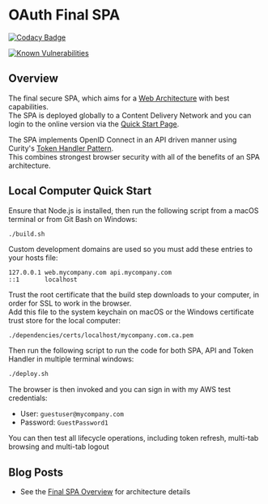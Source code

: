# OAuth Final SPA

[![Codacy Badge](https://app.codacy.com/project/badge/Grade/f2c5ede8739440599096fc25010ab6f6)](https://www.codacy.com/gh/gary-archer/oauth.websample.final/dashboard?utm_source=github.com&amp;utm_medium=referral&amp;utm_content=gary-archer/oauth.websample.final&amp;utm_campaign=Badge_Grade)
 
[![Known Vulnerabilities](https://snyk.io/test/github/gary-archer/oauth.websample.final/badge.svg?targetFile=spa/package.json)](https://snyk.io/test/github/gary-archer/oauth.websample.final?targetFile=spa/package.json)

## Overview

The final secure SPA, which aims for a [Web Architecture](https://authguidance.com/2017/09/08/goal-1-spas/) with best capabilities.\
The SPA is deployed globally to a Content Delivery Network and you can login to the online version via the [Quick Start Page](https://authguidance.com/home/code-samples-quickstart/).

The SPA implements OpenID Connect in an API driven manner using Curity's [Token Handler Pattern](https://github.com/curityio/web-oauth-via-bff).\
This combines strongest browser security with all of the benefits of an SPA architecture.

## Local Computer Quick Start

Ensure that Node.js is installed, then run the following script from a macOS terminal or from Git Bash on Windows:

```bash
./build.sh
```

Custom development domains are used so you must add these entries to your hosts file:

```
127.0.0.1 web.mycompany.com api.mycompany.com
::1       localhost
```

Trust the root certificate that the build step downloads to your computer, in order for SSL to work in the browser.\
Add this file to the system keychain on macOS or the Windows certificate trust store for the local computer:

```
./dependencies/certs/localhost/mycompany.com.ca.pem
```

Then run the following script to run the code for both SPA, API and Token Handler in multiple terminal windows:

```bash
./deploy.sh
```

The browser is then invoked and you can sign in with my AWS test credentials:

- User: `guestuser@mycompany.com`
- Password: `GuestPassword1`

You can then test all lifecycle operations, including token refresh, multi-tab browsing and multi-tab logout

## Blog Posts

- See the [Final SPA Overview](https://authguidance.com/2019/04/07/local-ui-setup) for architecture details
